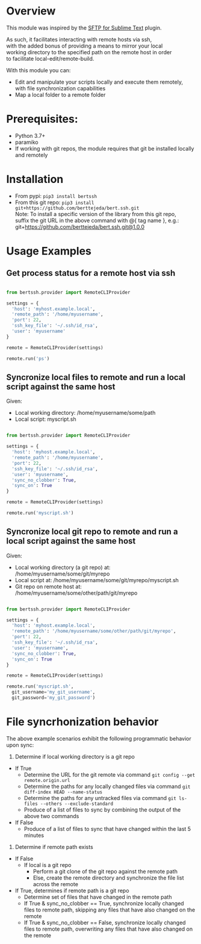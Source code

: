 <a name="top"></a>
<a name="overview"></a>

# Overview

This module was inspired by the [SFTP for Sublime Text](https://codexns.io/products/sftp_for_sublime) plugin.

As such, it facilitates interacting with remote hosts via ssh,<br />
with the added bonus of providing a means to mirror your local<br />
working directory to the specified path on the remote host in order<br />
to facilitate local-edit/remote-build.

With this module you can:

- Edit and manipulate your scripts locally and execute them remotely, <br />
  with file synchronization capabilities
- Map a local folder to a remote folder

# Prerequisites:

- Python 3.7+
- paramiko
- If working with git repos, the module requires that git be installed locally and remotely

# Installation

* From pypi: `pip3 install bertssh`
* From this git repo: `pip3 install git+https://github.com/berttejeda/bert.ssh.git`<br />
  Note: To install a specific version of the library from this git repo, <br />
  suffix the git URL in the above command with @{ tag name }, e.g.: <br />
  git+https://github.com/berttejeda/bert.ssh.git@1.0.0

# Usage Examples

## Get process status for a remote host via ssh

```python

from bertssh.provider import RemoteCLIProvider

settings = {
  'host': 'myhost.example.local', 
  'remote_path': '/home/myusername',
  'port': 22, 
  'ssh_key_file': '~/.ssh/id_rsa', 
  'user': 'myusername'
}

remote = RemoteCLIProvider(settings)

remote.run('ps')
```

## Syncronize local files to remote and run a local script against the same host

Given:
- Local working directory: /home/myusername/some/path
- Local script: myscript.sh

```python

from bertssh.provider import RemoteCLIProvider

settings = {
  'host': 'myhost.example.local', 
  'remote_path': '/home/myusername',
  'port': 22, 
  'ssh_key_file': '~/.ssh/id_rsa', 
  'user': 'myusername',
  'sync_no_clobber': True,
  'sync_on': True  
}

remote = RemoteCLIProvider(settings)

remote.run('myscript.sh')
```

## Syncronize local git repo to remote and run a local script against the same host

Given:
- Local working directory (a git repo) at: /home/myusername/some/git/myrepo
- Local script at: /home/myusername/some/git/myrepo/myscript.sh
- Git repo on remote host at: /home/myusername/some/other/path/git/myrepo

```python

from bertssh.provider import RemoteCLIProvider

settings = {
  'host': 'myhost.example.local', 
  'remote_path': '/home/myusername/some/other/path/git/myrepo',
  'port': 22, 
  'ssh_key_file': '~/.ssh/id_rsa', 
  'user': 'myusername',
  'sync_no_clobber': True,
  'sync_on': True  
}

remote = RemoteCLIProvider(settings)

remote.run('myscript.sh',
  git_username='my_git_username', 
  git_password='my_git_password')
```

# File syncrhonization behavior

The above example scenarios exhibit the following programmatic behavior upon sync:

1. Determine if local working directory is a git repo
  - If True
    - Determine the URL for the git remote via command `git config --get remote.origin.url`
    - Determine the paths for any locally changed files via command `git diff-index HEAD --name-status`
    - Determine the paths for any untracked files via command `git ls-files --others --exclude-standard`
    - Produce of a list of files to sync by combining the output of the above two commands
  - If False
    - Produce of a list of files to sync that have changed within the last 5 minutes
1. Determine if remote path exists
  - If False
    - If local is a git repo
      - Perform a git clone of the git repo against the remote path
      - Else, create the remote directory and synchronize the file list across the remote
  - If True, determines if remote path is a git repo
    - Determine set of files that have changed in the remote path
    - If True & sync_no_clobber == True, synchronize locally changed <br />
      files to remote path, skipping any files that have also changed on the remote
    - If True & sync_no_clobber == False, synchronize locally changed <br />
      files to remote path, overwriting any files that have also changed on the remote